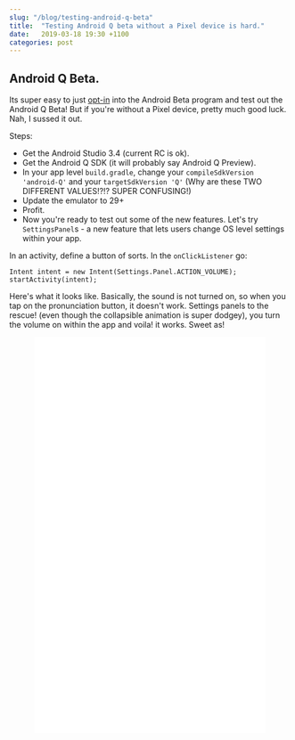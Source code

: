 ```yaml
---
slug: "/blog/testing-android-q-beta"
title:  "Testing Android Q beta without a Pixel device is hard."
date:   2019-03-18 19:30 +1100
categories: post
---
```


## Android Q Beta.

Its super easy to just [opt-in](https://www.google.com/android/beta) into the Android Beta program and test out the Android Q Beta! But if you're without a Pixel device, pretty much good luck. Nah, I sussed it out.

Steps:
- Get the Android Studio 3.4 (current RC is ok).
- Get the Android Q SDK (it will probably say Android Q Preview).
- In your app level `build.gradle`, change your `compileSdkVersion 'android-Q'` and your 
`targetSdkVersion 'Q'` (Why are these TWO DIFFERENT VALUES!?!? SUPER CONFUSING!)
- Update the emulator to 29+
- Profit.
- Now you're ready to test out some of the new features. Let's try `SettingsPanel`s - a new feature that lets users change OS level settings within your app.

In an activity, define a button of sorts. In the `onClickListener` go:

```
Intent intent = new Intent(Settings.Panel.ACTION_VOLUME);
startActivity(intent);
```

Here's what it looks like. Basically, the sound is not turned on, so when you tap on the pronunciation button, it doesn't work. Settings panels to the rescue! (even though the collapsible animation is super dodgey), you turn the volume on within the app and voila! it works. Sweet as!

<p align="center">
<iframe width="414" height="711" src="/images/elbow.webm" frameborder="0"> </iframe>
</p>